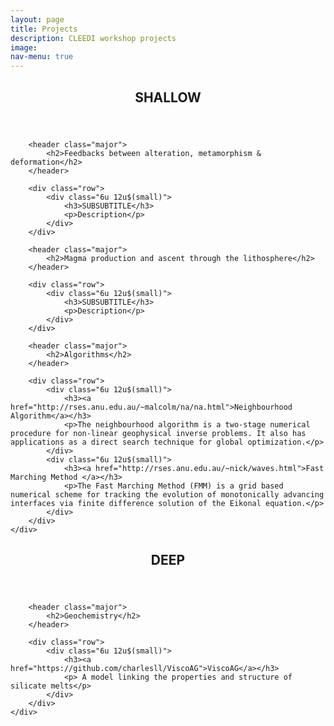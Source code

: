 ```yaml
---
layout: page
title: Projects
description: CLEEDI workshop projects
image:
nav-menu: true
---
```


<section id="main" class="style2">
	<div class="inner">
		<header class="major">
			<h1>SHALLOW</h1>
		</header>

		<header class="major">
			<h2>Feedbacks between alteration, metamorphism & deformation</h2>
		</header>

		<div class="row">
			<div class="6u 12u$(small)">
				<h3>SUBSUBTITLE</h3>
				<p>Description</p>
			</div>
		</div>

		<header class="major">
			<h2>Magma production and ascent through the lithosphere</h2>
		</header>

		<div class="row">
			<div class="6u 12u$(small)">
				<h3>SUBSUBTITLE</h3>
				<p>Description</p>
			</div>
		</div>

		<header class="major">
			<h2>Algorithms</h2>
		</header>

		<div class="row">
			<div class="6u 12u$(small)">
				<h3><a href="http://rses.anu.edu.au/~malcolm/na/na.html">Neighbourhood Algorithm</a></h3>
				<p>The neighbourhood algorithm is a two-stage numerical procedure for non-linear geophysical inverse problems. It also has applications as a direct search technique for global optimization.</p>
			</div>
			<div class="6u 12u$(small)">
				<h3><a href="http://rses.anu.edu.au/~nick/waves.html">Fast Marching Method </a></h3>
				<p>The Fast Marching Method (FMM) is a grid based numerical scheme for tracking the evolution of monotonically advancing interfaces via finite difference solution of the Eikonal equation.</p>
			</div>
		</div>
	</div>
</section>

<section id="main" class="style2">
	<div class="inner">
		<header class="major">
			<h1>DEEP</h1>
		</header>

		<header class="major">
			<h2>Geochemistry</h2>
		</header>

		<div class="row">
			<div class="6u 12u$(small)">
				<h3><a href="https://github.com/charlesll/ViscoAG">ViscoAG</a></h3>
				<p> A model linking the properties and structure of silicate melts</p>
			</div>
		</div>
	</div>
</section>
